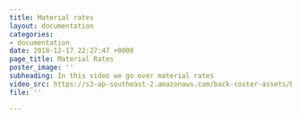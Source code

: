 ```yaml
---
title: Material rates
layout: documentation
categories:
- documentation
date: 2018-12-17 22:27:47 +0000
page_title: Material Rates
poster_image: ''
subheading: In this video we go over material rates
video_src: https://s3-ap-southeast-2.amazonaws.com/back-coster-assets/bp-training-videos/Material+Rates.mp4
file: ''

---
```

